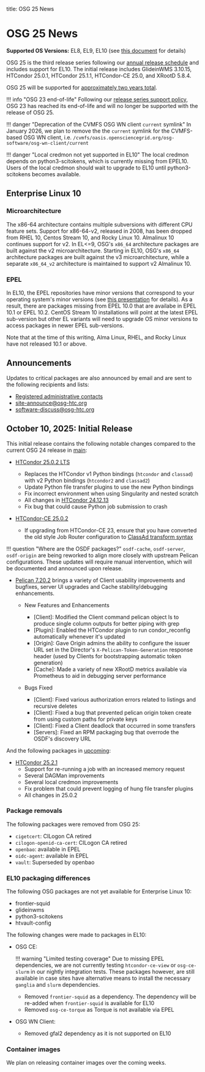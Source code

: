 title: OSG 25 News

OSG 25 News
===========

**Supported OS Versions:** EL8, EL9, EL10 (see [this document](supported_platforms.md) for details)

OSG 25 is the third release series following our [annual release schedule](release_series.md) and includes support for
EL10. The initial release includes GlideinWMS 3.10.15, HTCondor 25.0.1, HTCondor 25.1.1, HTCondor-CE 25.0, and XRootD 5.8.4.

OSG 25 will be supported for [approximately two years total](release_series.md#series-life-cycle).


!!! info "OSG 23 end-of-life"
    Following our [release series support policy](release_series.md#series-life-cycle),
    OSG 23 has reached its end-of-life and will no longer be supported with the release of OSG 25.


!!! danger "Deprecation of the CVMFS OSG WN client `current` symlink"
    In January 2026, we plan to remove the the `current` symlink for the CVMFS-based OSG WN client,
    i.e. `/cvmfs/oasis.opensciencegrid.org/osg-software/osg-wn-client/current`

!!! danger "Local credmon not yet supported in EL10"
    The local credmon depends on python3-scitokens, which is currently missing from EPEL10.
    Users of the local credmon should wait to upgrade to EL10 until python3-scitokens becomes
    available.

Enterprise Linux 10
-------------------

### Microarchitecture ###

The x86-64 architecture contains multiple subversions with different CPU feature sets. Support for x86-64-v2, 
released in 2008, has been dropped from RHEL 10, Centos Stream 10, and Rocky Linux 10. Almalinux 10 continues
support for v2. In EL<=9, OSG's `x86_64` architecture packages are built against the v2 microarchitecture.
Starting in EL10, OSG's `x86_64` architecture packages are built against the v3 microarchitecture, while a separate
`x86_64_v2` architecture is maintained to support v2 Almalinux 10.

### EPEL ###

In EL10, the EPEL repositories have minor versions that correspond to your operating system's minor versions
(see [this presentation](https://carlwgeorge.fedorapeople.org/presentations/the-road-to-epel-10.pdf) for details).
As a result, there are packages missing from EPEL 10.0 that are availabe in EPEL 10.1 or EPEL 10.2.
CentOS Stream 10 installations will point at the latest EPEL sub-version but other EL variants will need to upgrade OS
minor versions to access packages in newer EPEL sub-versions.

Note that at the time of this writing, Alma Linux, RHEL, and Rocky Linux have not released 10.1 or above.

Announcements
-------------

Updates to critical packages are also announced by email and are sent to the following recipients and lists:

-   [Registered administrative contacts](../common/registration.md#registering-resources)
-   [site-announce@osg-htc.org](https://groups.google.com/u/1/a/osg-htc.org/g/site-announce)
-   [software-discuss@osg-htc.org](https://groups.google.com/a/osg-htc.org/g/software-discuss)

**October 10, 2025:** Initial Release
-------------------------------------

This initial release contains the following notable changes compared to the current OSG 24 release in [main](../common/yum.md):

-   [HTCondor 25.0.2 LTS](https://htcondor.readthedocs.io/en/latest/version-history/lts-versions-25-0.html#version-25-0-2)
    -   Replaces the HTCondor v1 Python bindings (`htcondor` and `classad`) with v2 Python bindings (`htcondor2` and
        `classad2`)
    -   Update Python file transfer plugins to use the new Python bindings
    -   Fix incorrect environment when using Singularity and nested scratch
    -   All changes in [HTCondor 24.12.13](https://htcondor.readthedocs.io/en/latest/version-history/feature-versions-24-x.html#version-24-12-13)
    -   Fix bug that could cause Python job submission to crash

-   [HTCondor-CE 25.0.2](https://htcondor.com/htcondor-ce/v25/releases/#september-29-2025-2501)
    -   If upgrading from HTCondor-CE 23, ensure that you have converted the old style Job Router configuration to
        [ClassAd transform syntax](https://htcondor.com/htcondor-ce/v25/releases/#updating-to-htcondor-ce-25)

!!! question "Where are the OSDF packages?"
    `osdf-cache`, `osdf-server`, `osdf-origin` are being reworked to align more closely with upstream Pelican configurations.
    These updates will require manual intervention, which will be documented and announced upon release.

-   [Pelican 7.20.2](https://pelicanplatform.org/releases/v7.20.0) brings a variety of Client usability improvements and
    bugfixes, server UI upgrades and Cache stability/debugging enhancements.
    -   New Features and Enhancements

        -   [Client]: Modified the Client command pelican object ls to produce single column outputs for better
            piping with grep
        -   [Plugin]: Enabled the HTCondor plugin to run condor_reconfig automatically whenever it's updated
        -   [Origin]: Gave Origin admins the ability to configure the issuer URL set in the Director's
            `X-Pelican-Token-Generation` response header (used by Clients for bootstrapping automatic token generation)
        -   [Cache]: Made a variety of new XRootD metrics available via Prometheus to aid in debugging server performance

    -   Bugs Fixed

        -   [Client]: Fixed various authorization errors related to listings and recursive deletes
        -   [Client]: Fixed a bug that prevented pelican origin token create from using custom paths for private keys
        -   [Client]: Fixed a Client deadlock that occurred in some transfers
        -   [Servers]: Fixed an RPM packaging bug that overrode the OSDF's discovery URL

And the following packages in [upcoming](../common/yum.md#upcoming-software):

-   [HTCondor 25.2.1](https://htcondor.readthedocs.io/en/latest/version-history/feature-versions-25-x.html#version-25-2-1)
    -   Support for re-running a job with an increased memory request
    -   Several DAGMan improvements
    -   Several local credmon improvements
    -   Fix problem that could prevent logging of hung file transfer plugins
    -   All changes in 25.0.2

### Package removals ###

The following packages were removed from OSG 25:

-  `cigetcert`: CILogon CA retired
-  `cilogon-openid-ca-cert`: CILogon CA retired
-  `openbao`: available in EPEL
-  `oidc-agent`: available in EPEL
-  `vault`: Superseded by openbao

### EL10 packaging differences ###

The following OSG packages are not yet available for Enterprise Linux 10:

-   frontier-squid
-   glideinwms
-   python3-scitokens
-   htvault-config


The following changes were made to packages in EL10:

-   OSG CE:

    !!! warning "Limited testing coverage"
        Due to missing EPEL dependencies, we are not currently testing `htcondor-ce-view` or `osg-ce-slurm` in our
        nightly integration tests.
        These packages however, are still available in case sites have alternative means to install the necessary
        `ganglia` and `slurm` dependencies.
        
    -   Removed `frontier-squid` as a dependency.
        The dependency will be re-added when `frontier-squid` is available for EL10
    -   Removed `osg-ce-torque` as Torque is not available via EPEL

-   OSG WN Client:
    -   Removed gfal2 dependency as it is not supported on EL10

### Container images ###

We plan on releasing container images over the coming weeks.
